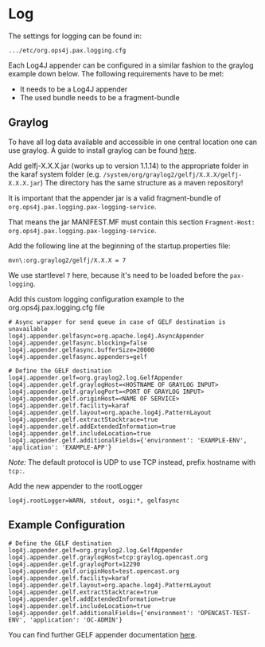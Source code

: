 Log
===

The settings for logging can be found in:

    .../etc/org.ops4j.pax.logging.cfg

Each Log4J appender can be configured in a similar fashion to the graylog example down below. The following
requirements have to be met:
* It needs to be a Log4J appender
* The used bundle needs to be a fragment-bundle

Graylog
-------

To have all log data available and accessible in one central location one can use graylog. A guide to install
graylog can be found [here](http://docs.graylog.org/en/stable/).


Add gelfj-X.X.X.jar (works up to version 1.1.14) to the appropriate folder in the karaf system folder (e.g. `/system/org/graylog2/gelfj/X.X.X/gelfj-X.X.X.jar`)
The directory has the same structure as a maven repository!

It is important that the appender jar is a valid fragment-bundle of `org.ops4j.pax.logging.pax-logging-service`.

That means the jar MANIFEST.MF must contain this section `Fragment-Host: org.ops4j.pax.logging.pax-logging-service`.

Add the following line at the beginning of the startup.properties file:

```
mvn\:org.graylog2/gelfj/X.X.X = 7
```
We use startlevel `7` here, because it's need to be loaded before the `pax-logging`.

Add this custom logging configuration example to the org.ops4j.pax.logging.cfg file

```
# Async wrapper for send queue in case of GELF destination is unavailable
log4j.appender.gelfasync=org.apache.log4j.AsyncAppender
log4j.appender.gelfasync.blocking=false
log4j.appender.gelfasync.bufferSize=20000
log4j.appender.gelfasync.appenders=gelf

# Define the GELF destination
log4j.appender.gelf=org.graylog2.log.GelfAppender
log4j.appender.gelf.graylogHost=<HOSTNAME OF GRAYLOG INPUT>
log4j.appender.gelf.graylogPort=<PORT OF GRAYLOG INPUT>
log4j.appender.gelf.originHost=<NAME OF SERVICE>
log4j.appender.gelf.facility=karaf
log4j.appender.gelf.layout=org.apache.log4j.PatternLayout
log4j.appender.gelf.extractStacktrace=true
log4j.appender.gelf.addExtendedInformation=true
log4j.appender.gelf.includeLocation=true
log4j.appender.gelf.additionalFields={'environment': 'EXAMPLE-ENV', 'application': 'EXAMPLE-APP'}
```
*Note:* The default protocol is UDP to use TCP instead, prefix hostname with `tcp:`.

Add the new appender to the rootLogger

```
log4j.rootLogger=WARN, stdout, osgi:*, gelfasync
```

Example Configuration
---------------------

```
# Define the GELF destination
log4j.appender.gelf=org.graylog2.log.GelfAppender
log4j.appender.gelf.graylogHost=tcp:graylog.opencast.org
log4j.appender.gelf.graylogPort=12290
log4j.appender.gelf.originHost=test.opencast.org
log4j.appender.gelf.facility=karaf
log4j.appender.gelf.layout=org.apache.log4j.PatternLayout
log4j.appender.gelf.extractStacktrace=true
log4j.appender.gelf.addExtendedInformation=true
log4j.appender.gelf.includeLocation=true
log4j.appender.gelf.additionalFields={'environment': 'OPENCAST-TEST-ENV', 'application': 'OC-ADMIN'}
```

You can find further GELF appender documentation [here](https://github.com/t0xa/gelfj).

